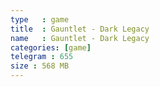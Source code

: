 ```yaml
---
type   : game
title  : Gauntlet - Dark Legacy
name   : Gauntlet - Dark Legacy
categories: [game]
telegram : 655
size : 568 MB
---
```



